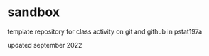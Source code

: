 # sandbox

template repository for class activity on git and github in pstat197a

updated september 2022
